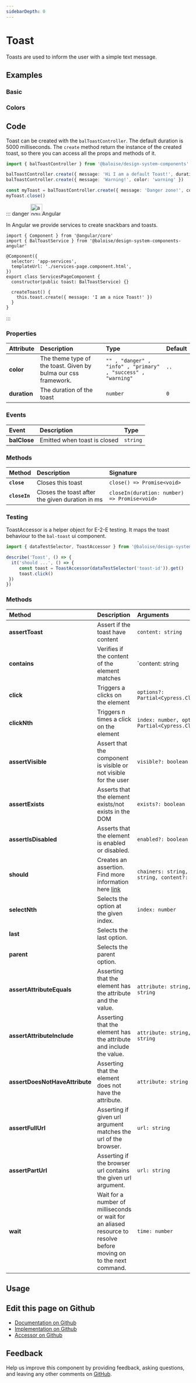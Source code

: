 ```yaml
---
sidebarDepth: 0
---
```


# Toast


<!-- START: human documentation top -->

Toasts are used to inform the user with a simple text message.

<!-- END: human documentation top -->

<ClientOnly><docs-component-tabs></docs-component-tabs></ClientOnly>


## Examples

### Basic

<ClientOnly><docs-demo-bal-toast-121></docs-demo-bal-toast-121></ClientOnly>


### Colors

<ClientOnly><docs-demo-bal-toast-122></docs-demo-bal-toast-122></ClientOnly>



## Code

<!-- START: human documentation code -->

Toast can be created with the `balToastController`. The default duration is 5000 milliseconds.
The `create` method return the instance of the created toast, so there you can access all the props and methods of it.

```typescript
import { balToastController } from '@baloise/design-system-components'

balToastController.create({ message: 'Hi I am a default Toast!', duration: 1000 })
balToastController.create({ message: 'Warning!', color: 'warning' })

const myToast = balToastController.create({ message: 'Danger zone!', color: 'danger' })
myToast.close()
```

::: danger <img src="https://angular.io/assets/images/logos/angular/angular.svg" data-origin="https://angular.io/assets/images/logos/angular/angular.svg" alt="angular" style="width: 32px">Angular

In Angular we provide services to create snackbars and toasts.

```typescript{2,9,12}
import { Component } from '@angular/core'
import { BalToastService } from '@baloise/design-system-components-angular'

@Component({
  selector: 'app-services',
  templateUrl: './services-page.component.html',
})
export class ServicesPageComponent {
  constructor(public toast: BalToastService) {}

  createToast() {
    this.toast.create({ message: 'I am a nice Toast!' })
  }
}
```

:::

<!-- END: human documentation code -->

### Properties


| Attribute    | Description                                                    | Type                                                         | Default |
| :----------- | :------------------------------------------------------------- | :----------------------------------------------------------- | :------ |
| **color**    | The theme type of the toast. Given by bulma our css framework. | `"" , "danger" , "info" , "primary" , "success" , "warning"` | `''`    |
| **duration** | The duration of the toast                                      | `number`                                                     | `0`     |

### Events


| Event        | Description                  | Type     |
| :----------- | :--------------------------- | :------- |
| **balClose** | Emitted when toast is closed | `string` |

### Methods


| Method        | Description                                     | Signature                                    |
| :------------ | :---------------------------------------------- | :------------------------------------------- |
| **`close`**   | Closes this toast                               | `close() => Promise<void>`                   |
| **`closeIn`** | Closes the toast after the given duration in ms | `closeIn(duration: number) => Promise<void>` |

### Testing


ToastAccessor is a helper object for E-2-E testing.
It maps the toast behaviour to the `bal-toast` ui component.

```typescript
import { dataTestSelector, ToastAccessor } from '@baloise/design-system-components-testing'

describe('Toast', () => {
  it('should ...', () => {
     const toast = ToastAccessor(dataTestSelector('toast-id')).get()
     toast.click()
 })
})
```

### Methods

| Method                         | Description                                                                                                        | Arguments                                                |
| :----------------------------- | :----------------------------------------------------------------------------------------------------------------- | :------------------------------------------------------- |
| **assertToast**                | Assert if the toast have content                                                                                   | `content: string`                                        |
| **contains**                   | Verifies if the content of the element matches                                                                     | `content: string | number | RegExp`                      |
| **click**                      | Triggers a clicks on the element                                                                                   | `options?: Partial<Cypress.ClickOptions>`                |
| **clickNth**                   | Triggers n times a click on the element                                                                            | `index: number, options?: Partial<Cypress.ClickOptions>` |
| **assertVisible**              | Assert that the component is visible or not visible for the user                                                   | `visible?: boolean`                                      |
| **assertExists**               | Asserts that the element exists/not exists in the DOM                                                              | `exists?: boolean`                                       |
| **assertIsDisabled**           | Asserts that the element is enabled or disabled.                                                                   | `enabled?: boolean`                                      |
| **should**                     | Creates an assertion. Find more information here [link](https://docs.cypress.io/api/commands/should.html#Syntax)   | `chainers: string, attribute?: string, content?: string` |
| **selectNth**                  | Selects the option at the given index.                                                                             | `index: number`                                          |
| **last**                       | Selects the last option.                                                                                           |                                                          |
| **parent**                     | Selects the parent option.                                                                                         |                                                          |
| **assertAttributeEquals**      | Asserting that the element has the attribute and the value.                                                        | `attribute: string, value: string`                       |
| **assertAttributeInclude**     | Asserting that the element has the attribute and include the value.                                                | `attribute: string, value: string`                       |
| **assertDoesNotHaveAttribute** | Asserting that the element does not have the attribute.                                                            | `attribute: string`                                      |
| **assertFullUrl**              | Asserting if given url argument matches the url of the browser.                                                    | `url: string`                                            |
| **assertPartUrl**              | Asserting if the browser url contains the given url argument.                                                      | `url: string`                                            |
| **wait**                       | Wait for a number of milliseconds or wait for an aliased resource to resolve before moving on to the next command. | `time: number`                                           |

## Usage

<!-- START: human documentation usage -->

<!-- END: human documentation usage -->



## Edit this page on Github

* [Documentation on Github](https://github.com/baloise/design-system/blob/master/docs/src/components/components/bal-toast.md)
* [Implementation on Github](https://github.com/baloise/design-system/blob/master/packages/components/src/components/bal-toast)
* [Accessor on Github](https://github.com/baloise/design-system/blob/master/packages/testing/src/accessors/toast.accessor.ts)

## Feedback

Help us improve this component by providing feedback, asking questions, and leaving any other comments on [GitHub](https://github.com/baloise/design-system/issues/new).


<ClientOnly>
  <docs-component-script tag="balToast"></docs-component-script>
</ClientOnly>
